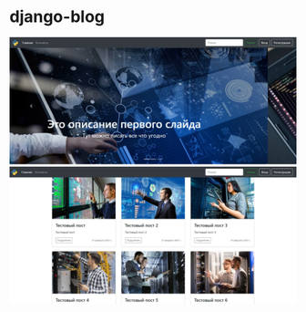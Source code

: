 # django-blog
![alt tag](https://github.com/Acejkee/django-blog/blob/master/blog/media/%D0%9F%D1%80%D0%B8%D0%BC%D0%B5%D1%80.jpg "Стартовая страница")
![alt tag](https://github.com/Acejkee/django-blog/blob/master/blog/media/%D0%9F%D1%80%D0%B8%D0%BC%D0%B5%D1%802.jpg "Посты")
